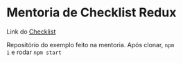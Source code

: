 # Mentoria de Checklist Redux

Link do [Checklist](https://gist.github.com/programadorEmerson/c5643929ca5d716ea47ab5a7b2ce108f)

Repositório do exemplo feito na mentoria.
Após clonar, <code>npm i</code> e rodar <code>npm start</code>

